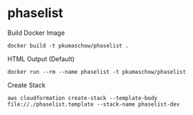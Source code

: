 # phaselist

Build Docker Image
```
docker build -t pkumaschow/phaselist .
```

HTML Output (Default)
```
docker run --rm --name phaselist -t pkumaschow/phaselist
```

Create Stack
```
aws cloudformation create-stack --template-body file://./phaselist.template --stack-name phaselist-dev
```

